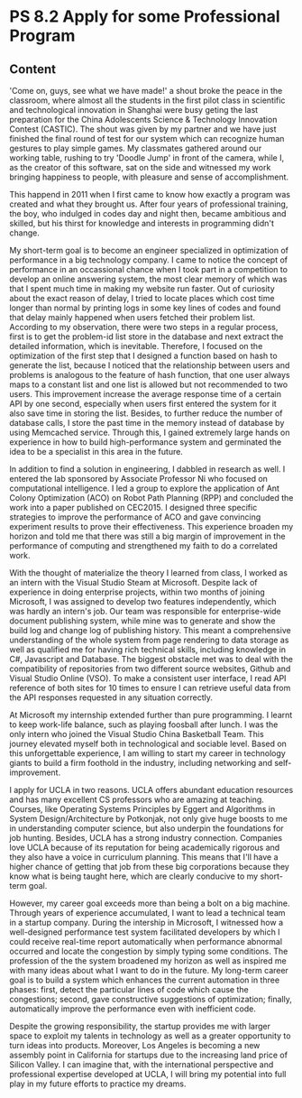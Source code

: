 # PS 8.2 Apply for some Professional Program

## Content

'Come on, guys, see what we have made!' a shout broke the peace in the classroom, where almost all the students in the first pilot class in scientific and technological innovation in Shanghai were busy geting the last preparation for the China Adolescents Science & Technology Innovation Contest (CASTIC). The shout was given by my partner and we have just finished the final round of test for our system which can recognize human gestures to play simple games. My classmates gathered around our working table, rushing to try 'Doodle Jump' in front of the camera, while I, as the creator of this software, sat on the side and witnessed my work bringing happiness to people, with pleasure and sense of accomplishment.

This happend in 2011 when I first came to know how exactly a program was created and what they brought us. After four years of professional training, the boy, who indulged in codes day and night then, became ambitious and skilled, but his thirst for knowledge and interests in programming didn't change.

My short-term goal is to become an engineer specialized in optimization of performance in a big technology company. I came to notice the concept of performance in an occassional chance when I took part in a competition to develop an online answering system, the most clear memory  of which was that I spent much time in making my website run faster. Out of curiosity about the exact reason of delay, I tried to locate places which cost time longer than normal by printing logs in some key lines of codes and found that delay mainly happened when users fetched their problem list. According to my observation, there were two steps in a regular process, first is to get the problem-id list store in the database and next extract the detailed information, which is inevitable. Therefore, I focused on the optimization of the first step that I designed a function based on hash to generate the list, because I noticed that the relationship between users and problems is analogous to the feature of hash function, that one user always maps to a constant list and one list is allowed but not recommended to two users. This improvement increase the average response time of a certain API by one second, especially when users first entered the system for it also save time in storing the list. Besides, to further reduce the number of database calls, I store the past time in the memory instead of database by using Memcached service. Through this, I gained extremely large hands on experience in how to build high-performance system and germinated the idea to be a specialist in this area in the future.

In addition to find a solution in engineering, I dabbled in research as well. I entered the lab sponsored by Associate Professor Ni who focused on computational intelligence. I led a group to explore the application of Ant Colony Optimization (ACO) on Robot Path Planning (RPP) and concluded the work into a paper published on CEC2015. I designed three specific strategies to improve the performance of ACO and gave convincing experiment results to prove their effectiveness. This experience broaden my horizon and told me that there was still a big margin of improvement in the performance of computing and strengthened my faith to do a correlated work.

With the thought of materialize the theory I learned from class, I worked as an intern with the Visual Studio Steam at Microsoft. Despite lack of experience in doing enterprise projects, within two months of joining Microsoft, I was assigned to develop two features independently, which was hardly an intern's job. Our team was responsible for enterprise-wide document publishing system, while mine was to generate and show the build log and change log of publishing history. This meant a comprehensive understanding of the whole system from page rendering to data storage as well as qualified me for having rich technical skills, including knowledge in C#, Javascript and Database. The biggest obstacle met was to deal with the compatibility of repositories from two different source websites, Github and Visual Studio Online (VSO). To make a consistent user interface, I read API reference of both sites for 10 times to ensure I can retrieve useful data from the API responses requested in any situation correctly.

At Microsoft my internship extended further than pure programming. I learnt to keep work-life balance, such as playing foosball after lunch. I was the only intern who joined the Visual Studio China Basketball Team. This journey elevated myself both in technological and sociable level. Based on this unforgettable experience, I am willing to start my career in technology giants to build a firm foothold in the industry, including networking and self-improvement.

I apply for UCLA in two reasons. UCLA offers abundant education resources and has many excellent CS professors who are amazing at teaching. Courses, like Operating Systems Principles by Eggert and Algorithms in System Design/Architecture by Potkonjak, not only give huge boosts to me in understanding computer science, but also underpin the foundations for job hunting. Besides, UCLA has a strong industry connection. Companies love UCLA because of its reputation for being academically rigorous and they also have a voice in curriculum planning. This means that I'll have a higher chance of getting that job from these big corporations because they know what is being taught here, which are clearly conducive to my short-term goal.

However, my career goal exceeds more than being a bolt on a big machine. Through years of experience accumulated, I want to lead a technical team in a startup company. During the intership in Microsoft, I witnessed how a well-designed performance test system facilitated developers by which I could receive real-time report automatically when performance abnormal occurred and locate the congestion by simply typing some conditions. The profession of the the system broadened my horizon as well as inspired me with many ideas about what I want to do in the future. My long-term career goal is to build a system which enhances the current automation in three phases: first, detect the particular lines of code which cause the congestions; second, gave constructive suggestions of optimization; finally, automatically improve the performance even with inefficient code.

Despite the growing responsibility, the startup provides me with larger space to exploit my talents in technology as well as a greater opportunity to turn ideas into products. Moreover, Los Angeles is becoming a new assembly point in California for startups due to the increasing land price of Silicon Valley. I can imagine that, with the international perspective and professional expertise developed at UCLA, I will bring my potential into full play in my future efforts to practice my dreams.